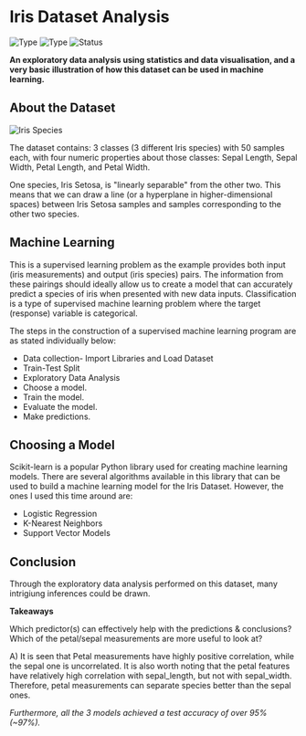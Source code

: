 # Iris Dataset Analysis
![Type](https://img.shields.io/badge/Machine-Learning-blue.svg) 
![Type](https://img.shields.io/badge/Type-Supervised-bluegreen.svg)
![Status](https://img.shields.io/badge/Status-Ongoing-gold.svg)

**An exploratory data analysis using statistics and data visualisation, and a very basic illustration of how this dataset can be used in machine learning.**


## About the Dataset
![Iris Species](https://s3.amazonaws.com/assets.datacamp.com/blog_assets/Machine+Learning+R/iris-machinelearning.png)

The dataset contains: 3 classes (3 different Iris species) with 50 samples each, with four numeric properties about those classes: Sepal Length, Sepal Width, Petal Length, and Petal Width.

One species, Iris Setosa, is "linearly separable" from the other two. This means that we can draw a line (or a hyperplane in higher-dimensional spaces) between Iris Setosa samples and samples corresponding to the other two species.


## Machine Learning
This is a supervised learning problem as the example provides both input (iris measurements) and output (iris species) pairs. The information from these pairings should ideally allow us to create a model that can accurately predict a species of iris when presented with new data inputs.
Classification is a type of supervised machine learning problem where the target (response) variable is categorical. 

The steps in the construction of a supervised machine learning program are as stated individually below:

- Data collection- Import Libraries and Load Dataset
- Train-Test Split
- Exploratory Data Analysis
- Choose a model.
- Train the model.
- Evaluate the model.
- Make predictions.

 ## Choosing a Model
 Scikit-learn is a popular Python library used for creating machine learning models. There are several algorithms available in this library that can be used to build a machine learning model for the Iris Dataset. However, the ones I used this time around are:

- Logistic Regression
- K-Nearest Neighbors
- Support Vector Models


## Conclusion
Through the exploratory data analysis performed on this dataset, many intrigiung inferences could be drawn. 

**Takeaways**

 Which predictor(s) can effectively help with the predictions & conclusions? Which of the petal/sepal measurements are more useful to look at?
 
A) It is seen that Petal measurements have highly positive correlation, while the sepal one is uncorrelated. 
 It is also worth noting that the petal features have relatively high correlation with sepal_length, but not with sepal_width.
 Therefore, petal measurements can separate species better than the sepal ones.
 
 *Furthermore, all the 3 models achieved a test accuracy of over 95% (~97%).*
